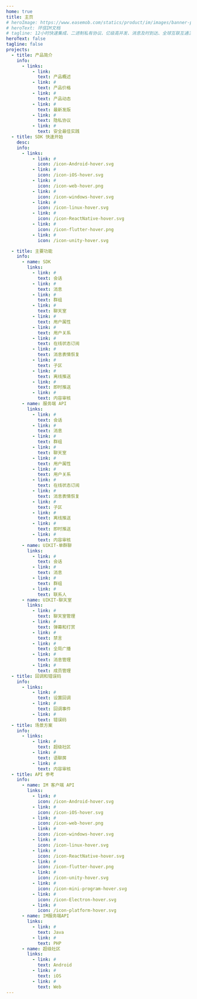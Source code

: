 ```yaml
---
home: true
title: 主页
# heroImage: https://www.easemob.com/statics/product/im/images/banner-pic.png
# heroText: 环信IM文档
# tagline: 12小时快速集成、二进制私有协议、亿级高并发、消息及时到达、全球互联互通三大范德萨发生发大水范德萨三大法师法as的撒发的
heroText: false
tagline: false
projects:
  - title: 产品简介
    info:
      - links:
          - link: 
            text: 产品概述
          - link: #
            text: 产品价格
          - link: #
            text: 产品动态
          - link: #
            text: 最新发版
          - link: #
            text: 隐私协议
          - link: #
            text: 安全最佳实践
  - title: SDK 快速开始
    desc: 
    info:
      - links:
          - link: #
            icon: /icon-Android-hover.svg
          - link: #
            icon: /icon-iOS-hover.svg
          - link: #
            icon: /icon-web-hover.png
          - link: #
            icon: /icon-windows-hover.svg
          - link: #
            icon: /icon-linux-hover.svg
          - link: #
            icon: /icon-ReactNative-hover.svg
          - link: #
            icon: /icon-flutter-hover.png
          - link: #
            icon: /icon-unity-hover.svg

  - title: 主要功能
    info:
      - name: SDK
        links:
          - link: #
            text: 会话
          - link: #
            text: 消息
          - link: #
            text: 群组
          - link: #
            text: 聊天室
          - link: #
            text: 用户属性
          - link: #
            text: 用户关系
          - link: #
            text: 在线状态订阅
          - link: #
            text: 消息表情恢复
          - link: #
            text: 子区
          - link: #
            text: 离线推送
          - link: #
            text: 即时推送
          - link: #
            text: 内容审核
      - name: 服务端 API
        links:
          - link: #
            text: 会话
          - link: #
            text: 消息
          - link: #
            text: 群组
          - link: #
            text: 聊天室
          - link: #
            text: 用户属性
          - link: #
            text: 用户关系
          - link: #
            text: 在线状态订阅
          - link: #
            text: 消息表情恢复
          - link: #
            text: 子区
          - link: #
            text: 离线推送
          - link: #
            text: 即时推送  
          - link: #
            text: 内容审核      
      - name: UIKIT-单群聊 
        links:
          - link: #
            text: 会话
          - link: #
            text: 消息
          - link: #
            text: 群组
          - link: #
            text: 联系人
      - name: UIKIT-聊天室
        links:
          - link: #
            text: 聊天室管理
          - link: #
            text: 弹幕和打赏
          - link: #
            text: 禁言
          - link: #
            text: 全局广播
          - link: #
            text: 消息管理
          - link: #
            text: 成员管理
  - title: 回调和错误码
    info:
      - links:
          - link: #
            text: 设置回调
          - link: #
            text: 回调事件
          - link: #
            text: 错误码           
  - title: 场景方案
    info:
      - links:
          - link: #
            text: 超级社区
          - link: #
            text: 语聊房
          - link: #
            text: 内容审核                          
  - title: API 参考
    info:
      - name: IM 客户端 API
        links:
          - link: #
            icon: /icon-Android-hover.svg
          - link: #
            icon: /icon-iOS-hover.svg
          - link: #
            icon: /icon-web-hover.png
          - link: #
            icon: /icon-windows-hover.svg
          - link: #
            icon: /icon-linux-hover.svg
          - link: #
            icon: /icon-ReactNative-hover.svg
          - link: #
            icon: /icon-flutter-hover.png
          - link: #
            icon: /icon-unity-hover.svg
          - link: #
            icon: /icon-mini-program-hover.svg
          - link: #
            icon: /icon-Electron-hover.svg
          - link: #
            icon: /icon-platform-hover.svg
      - name: IM服务端API
        links:
          - link: #
            text: Java
          - link: #
            text: PHP
      - name: 超级社区
        links:
          - link: #
            text: Android
          - link: #
            text: iOS
          - link: #
            text: Web
---
```

